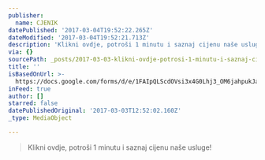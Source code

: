 ```yaml
---
publisher:
  name: CJENIK
datePublished: '2017-03-04T19:52:22.265Z'
dateModified: '2017-03-04T19:52:21.713Z'
description: 'Klikni ovdje, potroši 1 minutu i saznaj cijenu naše usluge!'
via: {}
sourcePath: _posts/2017-03-03-klikni-ovdje-potrosi-1-minutu-i-saznaj-cijenu-nase-usluge.md
title: ''
isBasedOnUrl: >-
  https://docs.google.com/forms/d/e/1FAIpQLScdOVsi3x4G0Lhj3_OM6jahpukJaGd1BQo7SdDcZ_cg58LITg/viewform
inFeed: true
author: []
starred: false
datePublishedOriginal: '2017-03-03T12:52:02.160Z'
_type: MediaObject

---
```

> Klikni ovdje, potroši 1 minutu i saznaj cijenu naše usluge!
